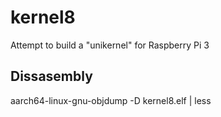 # kernel8

Attempt to build a "unikernel" for Raspberry Pi 3


## Dissasembly

aarch64-linux-gnu-objdump -D kernel8.elf | less

